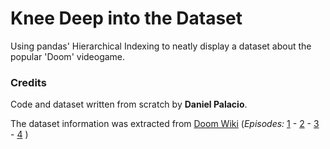 # Knee Deep into the Dataset
Using pandas' Hierarchical Indexing to neatly display a dataset about the popular 'Doom' videogame.

### Credits
Code and dataset written from scratch by **Daniel Palacio**.

The dataset information was extracted from [Doom Wiki](https://doomwiki.org/wiki/Entryway) (*Episodes:* [1](https://doomwiki.org/wiki/Knee-Deep_in_the_Dead) - [2](https://doomwiki.org/wiki/The_Shores_of_Hell) - [3](https://doomwiki.org/wiki/Inferno) - [4](https://doomwiki.org/wiki/Thy_Flesh_Consumed) )
